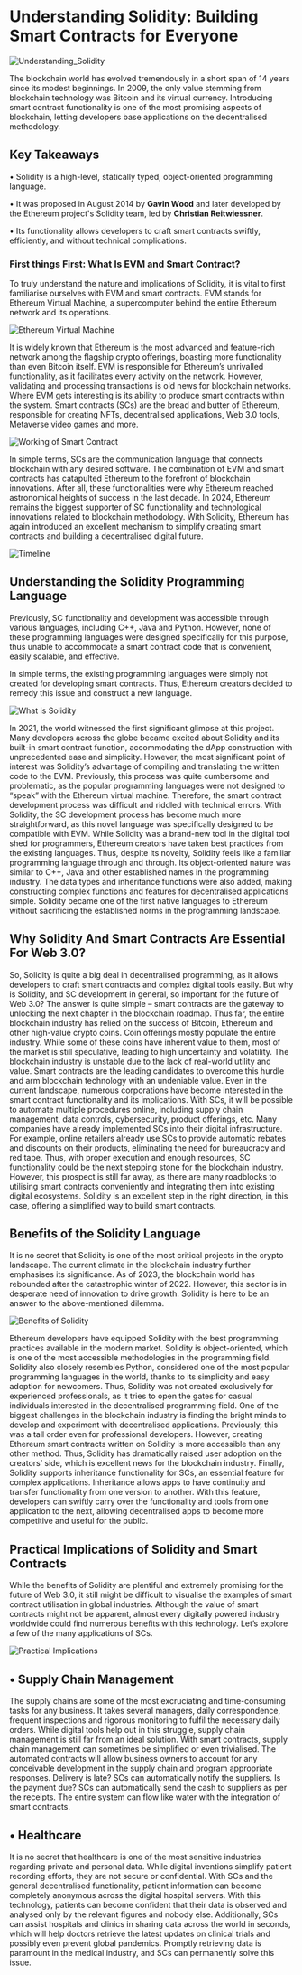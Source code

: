 # Understanding Solidity: Building Smart Contracts for Everyone

![Understanding_Solidity](https://github.com/mainishanhoon/Solidity/assets/110257833/4ae8c534-92a6-487b-a867-883e5c728f62)

The blockchain world has evolved tremendously in a short span of 14 years since its modest beginnings. In 2009, the only value stemming from blockchain technology was Bitcoin and its virtual currency.
Introducing smart contract functionality is one of the most promising aspects of blockchain, letting developers base applications on the decentralised methodology.

## Key Takeaways
• Solidity is a high-level, statically typed, object-oriented programming language.

• It was proposed in August 2014 by **Gavin Wood** and later developed by the Ethereum project's Solidity team, led by **Christian Reitwiessner**.

• Its functionality allows developers to craft smart contracts swiftly, efficiently, and without technical complications. 

### First things First: What Is EVM and Smart Contract?
To truly understand the nature and implications of Solidity, it is vital to first familiarise ourselves with EVM and smart contracts. EVM stands for Ethereum Virtual Machine, a supercomputer behind the entire Ethereum network and its operations.

![Ethereum Virtual Machine](https://github.com/mainishanhoon/Solidity/assets/110257833/2f45a01c-9b09-4a1d-a06e-b271f5446b55)

It is widely known that Ethereum is the most advanced and feature-rich network among the flagship crypto offerings, boasting more functionality than even Bitcoin itself. EVM is responsible for Ethereum’s unrivalled functionality, as it facilitates every activity on the network. However, validating and processing transactions is old news for blockchain networks. Where EVM gets interesting is its ability to produce smart contracts within the system. 
Smart contracts (SCs) are the bread and butter of Ethereum, responsible for creating NFTs, decentralised applications, Web 3.0 tools, Metaverse video games and more.

![Working of Smart Contract](https://github.com/mainishanhoon/Solidity/assets/110257833/baf859cc-e9d1-41ba-85af-3a450b8c2dba)

In simple terms, SCs are the communication language that connects blockchain with any desired software.
The combination of EVM and smart contracts has catapulted Ethereum to the forefront of blockchain innovations. After all, these functionalities were why Ethereum reached astronomical heights of success in the last decade. In 2024, Ethereum remains the biggest supporter of SC functionality and technological innovations related to blockchain methodology. With Solidity, Ethereum has again introduced an excellent mechanism to simplify creating smart contracts and building a decentralised digital future.

![Timeline](https://github.com/mainishanhoon/Solidity/assets/110257833/e9bf8bb1-14bf-49bf-8e9a-5731ec7f6940)

## Understanding the Solidity Programming Language
Previously, SC functionality and development was accessible through various languages, including C++, Java and Python. However, none of these programming languages were designed specifically for this purpose, thus unable to accommodate a smart contract code that is convenient, easily scalable, and effective. 

In simple terms, the existing programming languages were simply not created for developing smart contracts. Thus, Ethereum creators decided to remedy this issue and construct a new language.

![What is Solidity](https://github.com/mainishanhoon/Solidity/assets/110257833/b6d23e46-9c37-4b06-8c84-25e9be5c9710)

In 2021, the world witnessed the first significant glimpse at this project. Many developers across the globe became excited about Solidity and its built-in smart contract function, accommodating the dApp construction with unprecedented ease and simplicity. However, the most significant point of interest was Solidity’s advantage of compiling and translating the written code to the EVM. 
Previously, this process was quite cumbersome and problematic, as the popular programming languages were not designed to “speak” with the Ethereum virtual machine. Therefore, the smart contract development process was difficult and riddled with technical errors. With Solidity, the SC development process has become much more straightforward, as this novel language was specifically designed to be compatible with EVM. 
While Solidity was a brand-new tool in the digital tool shed for programmers, Ethereum creators have taken best practices from the existing languages. Thus, despite its novelty, Solidity feels like a familiar programming language through and through. 
Its object-oriented nature was similar to C++, Java and other established names in the programming industry. The data types and inheritance functions were also added, making constructing complex functions and features for decentralised applications simple. Solidity became one of the first native languages to Ethereum without sacrificing the established norms in the programming landscape.

## Why Solidity And Smart Contracts Are Essential For Web 3.0?
So, Solidity is quite a big deal in decentralised programming, as it allows developers to craft smart contracts and complex digital tools easily. But why is Solidity, and SC development in general, so important for the future of Web 3.0? The answer is quite simple – smart contracts are the gateway to unlocking the next chapter in the blockchain roadmap. 
Thus far, the entire blockchain industry has relied on the success of Bitcoin, Ethereum and other high-value crypto coins. Coin offerings mostly populate the entire industry. While some of these coins have inherent value to them, most of the market is still speculative, leading to high uncertainty and volatility. The blockchain industry is unstable due to the lack of real-world utility and value. 
Smart contracts are the leading candidates to overcome this hurdle and arm blockchain technology with an undeniable value. Even in the current landscape, numerous corporations have become interested in the smart contract functionality and its implications. With SCs, it will be possible to automate multiple procedures online, including supply chain management, data controls, cybersecurity, product offerings, etc. 
Many companies have already implemented SCs into their digital infrastructure. For example, online retailers already use SCs to provide automatic rebates and discounts on their products, eliminating the need for bureaucracy and red tape. Thus, with proper execution and enough resources, SC functionality could be the next stepping stone for the blockchain industry. 
However, this prospect is still far away, as there are many roadblocks to utilising smart contracts conveniently and integrating them into existing digital ecosystems. Solidity is an excellent step in the right direction, in this case, offering a simplified way to build smart contracts. 

## Benefits of the Solidity Language
It is no secret that Solidity is one of the most critical projects in the crypto landscape. The current climate in the blockchain industry further emphasises its significance. As of 2023, the blockchain world has rebounded after the catastrophic winter of 2022. However, this sector is in desperate need of innovation to drive growth. Solidity is here to be an answer to the above-mentioned dilemma.

![Benefits of Solidity](https://github.com/mainishanhoon/Solidity/assets/110257833/0ef98180-3b64-474a-9960-627ab8624806)

Ethereum developers have equipped Solidity with the best programming practices available in the modern market. Solidity is object-oriented, which is one of the most accessible methodologies in the programming field. Solidity also closely resembles Python, considered one of the most popular programming languages in the world, thanks to its simplicity and easy adoption for newcomers. 
Thus, Solidity was not created exclusively for experienced professionals, as it tries to open the gates for casual individuals interested in the decentralised programming field. One of the biggest challenges in the blockchain industry is finding the bright minds to develop and experiment with decentralised applications. 
Previously, this was a tall order even for professional developers. However, creating Ethereum smart contracts written on Solidity is more accessible than any other method. Thus, Solidity has dramatically raised user adoption on the creators’ side, which is excellent news for the blockchain industry. 
Finally, Solidity supports inheritance functionality for SCs, an essential feature for complex applications. Inheritance allows apps to have continuity and transfer functionality from one version to another. With this feature, developers can swiftly carry over the functionality and tools from one application to the next, allowing decentralised apps to become more competitive and useful for the public.

## Practical Implications of Solidity and Smart Contracts
While the benefits of Solidity are plentiful and extremely promising for the future of Web 3.0, it still might be difficult to visualise the examples of smart contract utilisation in global industries. Although the value of smart contracts might not be apparent, almost every digitally powered industry worldwide could find numerous benefits with this technology. Let’s explore a few of the many applications of SCs.

![Practical Implications](https://github.com/mainishanhoon/Solidity/assets/110257833/7a6e5804-18a3-4736-9cf0-3cd3fecad573)

## • Supply Chain Management 
The supply chains are some of the most excruciating and time-consuming tasks for any business. It takes several managers, daily correspondence, frequent inspections and rigorous monitoring to fulfil the necessary daily orders. While digital tools help out in this struggle, supply chain management is still far from an ideal solution. 
With smart contracts, supply chain management can sometimes be simplified or even trivialised. The automated contracts will allow business owners to account for any conceivable development in the supply chain and program appropriate responses. Delivery is late? SCs can automatically notify the suppliers. Is the payment due? SCs can automatically send the cash to suppliers as per the receipts. The entire system can flow like water with the integration of smart contracts. 

## • Healthcare
It is no secret that healthcare is one of the most sensitive industries regarding private and personal data. While digital inventions simplify patient recording efforts, they are not secure or confidential. With SCs and the general decentralised functionality, patient information can become completely anonymous across the digital hospital servers. With this technology, patients can become confident that their data is observed and analysed only by the relevant figures and nobody else. 
Additionally, SCs can assist hospitals and clinics in sharing data across the world in seconds, which will help doctors retrieve the latest updates on clinical trials and possibly even prevent global pandemics. Promptly retrieving data is paramount in the medical industry, and SCs can permanently solve this issue.
